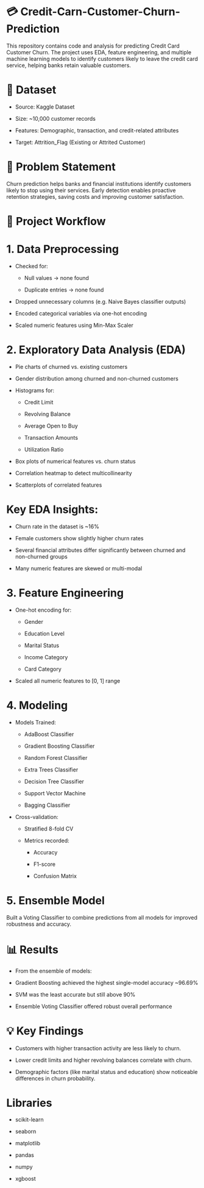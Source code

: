 # 💳 Credit-Carn-Customer-Churn-Prediction

This repository contains code and analysis for predicting Credit Card Customer Churn. The project uses EDA, feature engineering, and multiple machine learning models to identify customers likely to leave the credit card service, helping banks retain valuable customers.

# 📂 Dataset

- Source: Kaggle Dataset

- Size: ~10,000 customer records

- Features: Demographic, transaction, and credit-related attributes

- Target: Attrition_Flag (Existing or Attrited Customer)

# 📝 Problem Statement

Churn prediction helps banks and financial institutions identify customers likely to stop using their services. Early detection enables proactive retention strategies, saving costs and improving customer satisfaction.

# 🧪 Project Workflow

# 1. Data Preprocessing

- Checked for:

  - Null values → none found

  - Duplicate entries → none found

- Dropped unnecessary columns (e.g. Naive Bayes classifier outputs)

- Encoded categorical variables via one-hot encoding

- Scaled numeric features using Min-Max Scaler

# 2. Exploratory Data Analysis (EDA)

- Pie charts of churned vs. existing customers

- Gender distribution among churned and non-churned customers

- Histograms for:

  - Credit Limit

  - Revolving Balance

  - Average Open to Buy

  - Transaction Amounts

  - Utilization Ratio

- Box plots of numerical features vs. churn status

- Correlation heatmap to detect multicollinearity

- Scatterplots of correlated features

# Key EDA Insights:

- Churn rate in the dataset is ~16%

- Female customers show slightly higher churn rates

- Several financial attributes differ significantly between churned and non-churned groups

- Many numeric features are skewed or multi-modal

# 3. Feature Engineering

- One-hot encoding for:

  - Gender

  - Education Level

  - Marital Status

  - Income Category

  - Card Category

- Scaled all numeric features to [0, 1] range

# 4. Modeling

- Models Trained:
  
  - AdaBoost Classifier

  - Gradient Boosting Classifier

  - Random Forest Classifier

  - Extra Trees Classifier

  - Decision Tree Classifier

  - Support Vector Machine

  - Bagging Classifier

- Cross-validation:

  - Stratified 8-fold CV

  - Metrics recorded:

    - Accuracy

    - F1-score

    - Confusion Matrix

# 5. Ensemble Model

Built a Voting Classifier to combine predictions from all models for improved robustness and accuracy.

# 📊 Results

- From the ensemble of models:

- Gradient Boosting achieved the highest single-model accuracy ~96.69%

- SVM was the least accurate but still above 90%

- Ensemble Voting Classifier offered robust overall performance

# 💡 Key Findings

- Customers with higher transaction activity are less likely to churn.

- Lower credit limits and higher revolving balances correlate with churn.

- Demographic factors (like marital status and education) show noticeable differences in churn probability.

# Libraries

- scikit-learn

- seaborn

- matplotlib

- pandas

- numpy

- xgboost
